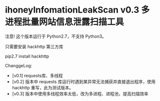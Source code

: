 # ihoneyInfomationLeakScan v0.3 多进程批量网站信息泄露扫描工具

注意!
这个版本运行于 Python2.7，不支持 Python3。

只需要安装 hackhttp 第三方库

pip2.7 install hackhttp

ChanggeLog:

* [v0.1] requests库、多线程
* [v0.2] 版本中 requests 库运行时遇到某异常无法捕获并直接退出程序，使用 hackhttp 重写，此为测试版本。
* [v0.3] 版本中使用多线程效率太低，改为多进程、进程池，提高扫描效率



